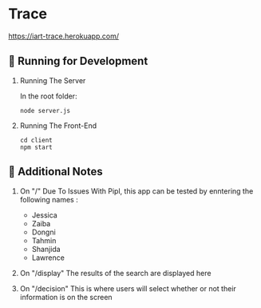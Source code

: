 # Trace
https://iart-trace.herokuapp.com/

## 🚀 Running for Development

1.  Running The Server

    In the root folder:
    ```
    node server.js

    ```

2. Running The Front-End
     ```
    cd client
    npm start
    
    ```


## 💬 Additional Notes

1. On "/"
Due To Issues With Pipl, this app can be tested by enntering the following names :
    * Jessica
    * Zaiba
    * Dongni
    * Tahmin
    * Shanjida
    * Lawrence

2. On "/display"
The results of the search are displayed here

3. On "/decision"
This is where users will select whether or not their information is on the screen